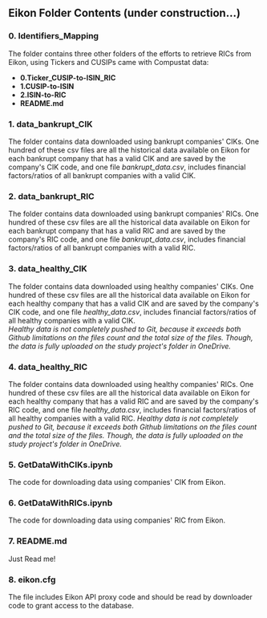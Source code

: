 ## Eikon Folder Contents (under construction...)

### 0. Identifiers_Mapping

The folder contains three other folders of the efforts to retrieve RICs from Eikon, using Tickers and CUSIPs came with Compustat data:

* **0.Ticker_CUSIP-to-ISIN_RIC**
* **1.CUSIP-to-ISIN**
* **2.ISIN-to-RIC**
* **README.md**


### 1. data_bankrupt_CIK

The folder contains data downloaded using bankrupt companies' CIKs. One hundred of these csv files are all the historical data available on Eikon for each bankrupt company that has a valid CIK and are saved by the company's CIK code, and one file *bankrupt_data.csv*, includes financial factors/ratios of all bankrupt companies with a valid CIK.


### 2. data_bankrupt_RIC

The folder contains data downloaded using bankrupt companies' RICs. One hundred of these csv files are all the historical data available on Eikon for each bankrupt company that has a valid RIC and are saved by the company's RIC code, and one file *bankrupt_data.csv*, includes financial factors/ratios of all bankrupt companies with a valid RIC.


### 3. data_healthy_CIK

The folder contains data downloaded using healthy companies' CIKs. One hundred of these csv files are all the historical data available on Eikon for each healthy company that has a valid CIK and are saved by the company's CIK code, and one file *healthy_data.csv*, includes financial factors/ratios of all healthy companies with a valid CIK. <br>
*Healthy data is not completely pushed to Git, because it exceeds both Github limitations on the files count and the total size of the files. Though, the data is fully uploaded on the study project's folder in OneDrive.*


### 4. data_healthy_RIC

The folder contains data downloaded using healthy companies' RICs. One hundred of these csv files are all the historical data available on Eikon for each healthy company that has a valid RIC and are saved by the company's RIC code, and one file *healthy_data.csv*, includes financial factors/ratios of all healthy companies with a valid RIC.
*Healthy data is not completely pushed to Git, because it exceeds both Github limitations on the files count and the total size of the files. Though, the data is fully uploaded on the study project's folder in OneDrive.*


### 5. GetDataWithCIKs.ipynb

The code for downloading data using companies' CIK from Eikon.

### 6. GetDataWithRICs.ipynb

The code for downloading data using companies' RIC from Eikon.

### 7. README.md

Just Read me!

### 8. eikon.cfg

The file includes Eikon API proxy code and should be read by downloader code to grant access to the database.

